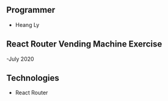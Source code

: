 ## Programmer
- Heang Ly

## React Router Vending Machine Exercise
-July 2020

## Technologies
- React Router